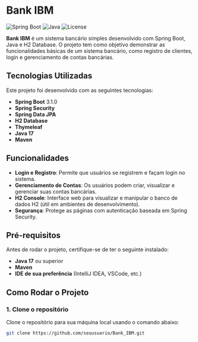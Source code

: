 # **Bank IBM**

![Spring Boot](https://img.shields.io/badge/Spring%20Boot-3.1.0-green)
![Java](https://img.shields.io/badge/Java-17-blue)
![License](https://img.shields.io/badge/license-Apache%202.0-brightgreen)

**Bank IBM** é um sistema bancário simples desenvolvido com Spring Boot, Java e H2 Database. O projeto tem como objetivo demonstrar as funcionalidades básicas de um sistema bancário, como registro de clientes, login e gerenciamento de contas bancárias.

## **Tecnologias Utilizadas**

Este projeto foi desenvolvido com as seguintes tecnologias:

- **Spring Boot** 3.1.0
- **Spring Security**
- **Spring Data JPA**
- **H2 Database**
- **Thymeleaf**
- **Java 17**
- **Maven**

## **Funcionalidades**

- **Login e Registro**: Permite que usuários se registrem e façam login no sistema.
- **Gerenciamento de Contas**: Os usuários podem criar, visualizar e gerenciar suas contas bancárias.
- **H2 Console**: Interface web para visualizar e manipular o banco de dados H2 (útil em ambientes de desenvolvimento).
- **Segurança**: Protege as páginas com autenticação baseada em Spring Security.

## **Pré-requisitos**

Antes de rodar o projeto, certifique-se de ter o seguinte instalado:

- **Java 17** ou superior
- **Maven**
- **IDE de sua preferência** (IntelliJ IDEA, VSCode, etc.)

## **Como Rodar o Projeto**

### 1. **Clone o repositório**

Clone o repositório para sua máquina local usando o comando abaixo:

```bash
git clone https://github.com/seuusuario/Bank_IBM.git
